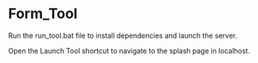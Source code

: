 # Form_Tool

Run the run_tool.bat file to install dependencies and launch the server.

Open the Launch Tool shortcut to navigate to the splash page in localhost.
